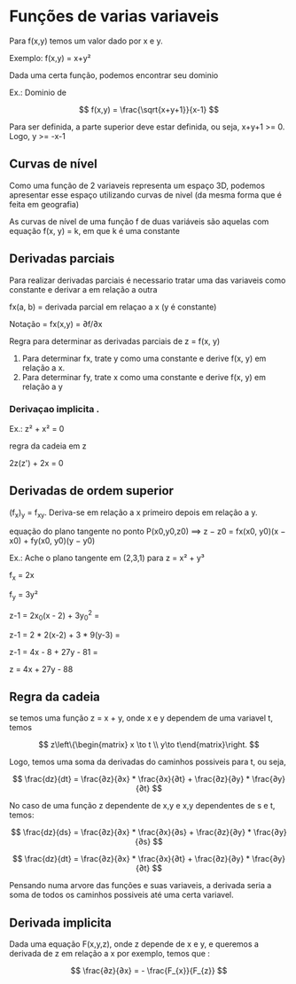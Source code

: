 # Funções de varias variaveis

Para f(x,y) temos um valor dado por x e y. 

Exemplo: f(x,y) = x+y²

Dada uma certa função, podemos encontrar seu dominio

Ex.: Dominio de

$$
f(x,y) = \frac{\sqrt{x+y+1}}{x-1}
$$

Para ser definida, a parte superior deve estar definida, ou seja, x+y+1 >= 0. Logo, y >= -x-1

## Curvas de nível

Como uma função de 2 variaveis representa um espaço 3D, podemos apresentar esse espaço utilizando curvas de nivel (da mesma forma que é feita em geografia)

As curvas de nível de uma função f de duas variáveis são aquelas com equação
f(x, y) = k, em que k é uma constante 

## Derivadas parciais

Para realizar derivadas parciais é necessario tratar uma das variaveis como constante e derivar a em relação a outra

fx(a, b) = derivada parcial em relaçao a x (y é constante)

Notação = fx(x,y) = ∂f/∂x 

Regra para determinar as derivadas parciais de z = f(x, y)
1. Para determinar fx, trate y como uma constante e derive f(x, y) em relação a x.
2. Para determinar fy, trate x como uma constante e derive f(x, y) em relação a y

### Derivaçao implicita .

Ex.: z² + x² = 0

regra da cadeia em z

2z(z') + 2x = 0

## Derivadas de ordem superior

(f<sub>x</sub>)<sub>y</sub> = f<sub>xy</sub>. Deriva-se em relação a x primeiro depois em relação a y.

equação do plano tangente no ponto P(x0,y0,z0) ==> z − z0 = fx(x0, y0)(x − x0) + fy(x0, y0)(y − y0)


Ex.: Ache o plano tangente em (2,3,1) para z = x² + y³

f<sub>x</sub> = 2x

f<sub>y</sub> = 3y²

z-1 = 2x<sub>0</sub>(x - 2) + 3y<sub>0</sub><sup>2</sup> = 

z-1 = 2 * 2(x-2) + 3 * 9(y-3) =

z-1 = 4x - 8 + 27y - 81 = 

z = 4x + 27y - 88

## Regra da cadeia

se temos uma função z = x + y, onde x e y dependem de uma variavel t, temos 

$$
z\left\{\begin{matrix}
x \to t \\
y\to t\end{matrix}\right.
$$

Logo, temos uma soma da derivadas do caminhos possiveis para t, ou seja,

$$
\frac{dz}{dt} = \frac{∂z}{∂x} * \frac{∂x}{∂t} + \frac{∂z}{∂y} * \frac{∂y}{∂t}
$$

No caso de uma função z dependente de x,y e x,y dependentes de s e t, temos:

$$
\frac{dz}{ds} = \frac{∂z}{∂x} * \frac{∂x}{∂s} + \frac{∂z}{∂y} * \frac{∂y}{∂s}
$$

$$
\frac{dz}{dt} = \frac{∂z}{∂x} * \frac{∂x}{∂t} + \frac{∂z}{∂y} * \frac{∂y}{∂t}
$$

Pensando numa arvore das funções e suas variaveis, a derivada seria a soma de todos os caminhos possiveis até uma certa variavel.

## Derivada implicita 

Dada uma equação F(x,y,z), onde z depende de x e y, e queremos a derivada de z em relação a x por exemplo, temos que :

$$
\frac{∂z}{∂x} = - \frac{F_{x}}{F_{z}}
$$
